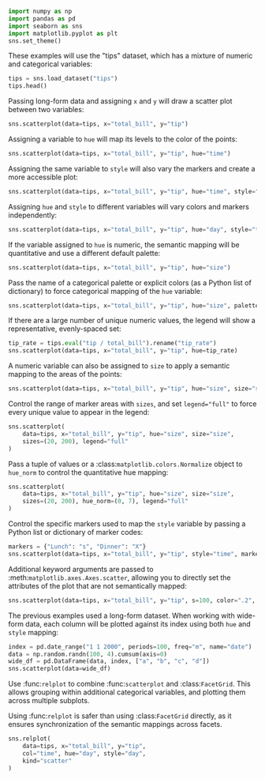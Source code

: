 ```python
import numpy as np
import pandas as pd
import seaborn as sns
import matplotlib.pyplot as plt
sns.set_theme()
```
These examples will use the "tips" dataset, which has a mixture of numeric and categorical variables:

```python
tips = sns.load_dataset("tips")
tips.head()
```
Passing long-form data and assigning ``x`` and ``y`` will draw a scatter plot between two variables:

```python
sns.scatterplot(data=tips, x="total_bill", y="tip")
```
Assigning a variable to ``hue`` will map its levels to the color of the points:

```python
sns.scatterplot(data=tips, x="total_bill", y="tip", hue="time")
```
Assigning the same variable to ``style`` will also vary the markers and create a more accessible plot:

```python
sns.scatterplot(data=tips, x="total_bill", y="tip", hue="time", style="time")
```
Assigning ``hue`` and ``style`` to different variables will vary colors and markers independently:

```python
sns.scatterplot(data=tips, x="total_bill", y="tip", hue="day", style="time")
```
If the variable assigned to ``hue`` is numeric, the semantic mapping will be quantitative and use a different default palette:

```python
sns.scatterplot(data=tips, x="total_bill", y="tip", hue="size")
```
Pass the name of a categorical palette or explicit colors (as a Python list of dictionary) to force categorical mapping of the ``hue`` variable:

```python
sns.scatterplot(data=tips, x="total_bill", y="tip", hue="size", palette="deep")
```
If there are a large number of unique numeric values, the legend will show a representative, evenly-spaced set:

```python
tip_rate = tips.eval("tip / total_bill").rename("tip_rate")
sns.scatterplot(data=tips, x="total_bill", y="tip", hue=tip_rate)
```
A numeric variable can also be assigned to ``size`` to apply a semantic mapping to the areas of the points:

```python
sns.scatterplot(data=tips, x="total_bill", y="tip", hue="size", size="size")
```
Control the range of marker areas with ``sizes``, and set ``legend="full"`` to force every unique value to appear in the legend:

```python
sns.scatterplot(
    data=tips, x="total_bill", y="tip", hue="size", size="size",
    sizes=(20, 200), legend="full"
)
```
Pass a tuple of values or a :class:`matplotlib.colors.Normalize` object to ``hue_norm`` to control the quantitative hue mapping:

```python
sns.scatterplot(
    data=tips, x="total_bill", y="tip", hue="size", size="size",
    sizes=(20, 200), hue_norm=(0, 7), legend="full"
)
```
Control the specific markers used to map the ``style`` variable by passing a Python list or dictionary of marker codes:

```python
markers = {"Lunch": "s", "Dinner": "X"}
sns.scatterplot(data=tips, x="total_bill", y="tip", style="time", markers=markers)
```
Additional keyword arguments are passed to :meth:`matplotlib.axes.Axes.scatter`, allowing you to directly set the attributes of the plot that are not semantically mapped:

```python
sns.scatterplot(data=tips, x="total_bill", y="tip", s=100, color=".2", marker="+")
```
The previous examples used a long-form dataset. When working with wide-form data, each column will be plotted against its index using both ``hue`` and ``style`` mapping:

```python
index = pd.date_range("1 1 2000", periods=100, freq="m", name="date")
data = np.random.randn(100, 4).cumsum(axis=0)
wide_df = pd.DataFrame(data, index, ["a", "b", "c", "d"])
sns.scatterplot(data=wide_df)
```
Use :func:`relplot` to combine :func:`scatterplot` and :class:`FacetGrid`. This allows grouping within additional categorical variables, and plotting them across multiple subplots.

Using :func:`relplot` is safer than using :class:`FacetGrid` directly, as it ensures synchronization of the semantic mappings across facets.

```python
sns.relplot(
    data=tips, x="total_bill", y="tip",
    col="time", hue="day", style="day",
    kind="scatter"
)
```


```python

```
